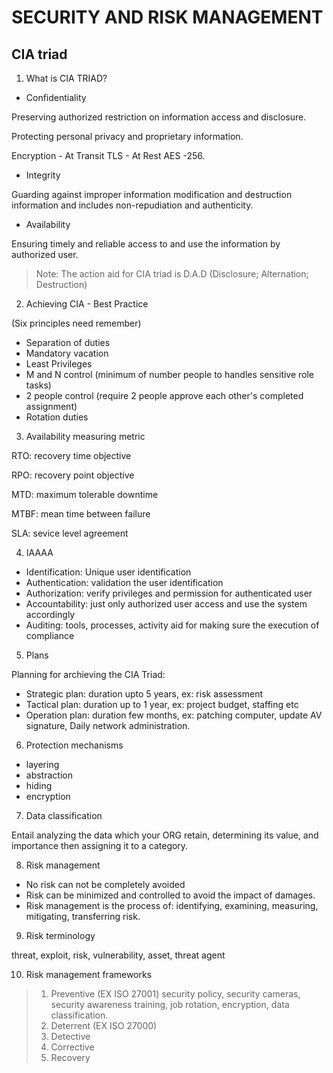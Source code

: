 # SECURITY AND RISK MANAGEMENT
## CIA triad

1. What is CIA TRIAD?

- Confidentiality

Preserving authorized restriction on information access and disclosure.

Protecting personal privacy and proprietary information.

Encryption - At Transit TLS - At Rest AES -256.  

- Integrity

Guarding against improper information modification and destruction information and includes non-repudiation and authenticity.

- Availability

Ensuring timely and reliable access to and use the information by authorized user.

> Note: The action aid for CIA triad is D.A.D (Disclosure; Alternation; Destruction)

2. Achieving CIA - Best Practice

(Six principles need remember)

- Separation of duties
- Mandatory vacation
- Least Privileges
- M and N control (minimum of number people to handles sensitive role tasks)
- 2 people control (require 2 people approve each other's completed assignment)
- Rotation duties

3. Availability measuring metric

RTO: recovery time objective

RPO: recovery point objective

MTD: maximum tolerable downtime

MTBF: mean time between failure

SLA: sevice level agreement

4. IAAAA

- Identification: Unique user identification
- Authentication: validation the user identification 
- Authorization: verify privileges and permission for authenticated user
- Accountability: just only authorized user access and use the system accordingly
- Auditing: tools, processes, activity aid for making sure the execution of compliance

5. Plans

Planning for archieving the CIA Triad:

- Strategic plan: duration upto 5 years, ex: risk assessment
- Tactical plan: duration up to 1 year, ex: project budget, staffing etc
- Operation plan: duration few months, ex: patching computer, update AV signature, Daily network administration.

6. Protection mechanisms

- layering
- abstraction
- hiding
- encryption

7. Data classification

Entail analyzing the data which your ORG retain, determining its value, and importance then assigning it to a category.

8. Risk management

- No risk can not be completely avoided
- Risk can be minimized and controlled to avoid the impact of damages.
- Risk management is the process of: identifying, examining, measuring, mitigating, transferring risk.

9. Risk terminology

threat, exploit, risk, vulnerability, asset, threat agent

10. Risk management frameworks

> 1. Preventive (EX ISO 27001)
> security policy, security cameras, security awareness training, job rotation, encryption, data classification.
> 2. Deterrent (EX ISO 27000)
> 3. Detective
> 4. Corrective
> 5. Recovery 
